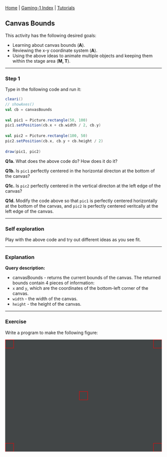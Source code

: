 <div class="nav">
  <a href="../../index.html">Home</a> | <a href="index.html">Gaming-1 Index</a> | <a href="../../tutorials-index.html">Tutorials</a>
</div>

## Canvas Bounds

This activity has the following desired goals:
* Learning about canvas bounds (**A**).
* Reviewing the x-y coordinate system (**A**).
* Using the above ideas to animate multiple objects and keeping them within the stage area (**M, T**).

---

### Step 1

Type in the following code and run it:

```scala
cleari()
// showAxes()
val cb = canvasBounds

val pic1 = Picture.rectangle(50, 100)
pic1.setPosition(cb.x + cb.width / 2, cb.y)

val pic2 = Picture.rectangle(100, 50)
pic2.setPosition(cb.x, cb.y + cb.height / 2)

draw(pic1, pic2)
```

**Q1a.** What does the above code do? How does it do it?

**Q1b.** Is `pic1` perfectly centered in the horizontal directon at the bottom of the canvas?

**Q1c.** Is `pic2` perfectly centered in the vertical directon at the left edge of the canvas?

**Q1d.** Modify the code above so that `pic1` is perfectly centered horizontally at the bottom of the canvas, and `pic2` is perfectly centered veritcally at the left edge of the canvas.

---

### Self exploration

Play with the above code and try out different ideas as you see fit.

---

### Explanation

**Query description:**
* canvasBounds - returns the current bounds of the canvas. The returned bounds contain 4 pieces of information:
 * `x` and `y`, which are the coordinates of the bottom-left corner of the canvas.
 * `width` - the width of the canvas.
 * `height` - the height of the canvas.

---

### Exercise 

Write a program to make the following figure:

![canvas-bounds-ex1.png](canvas-bounds-ex1.png)
